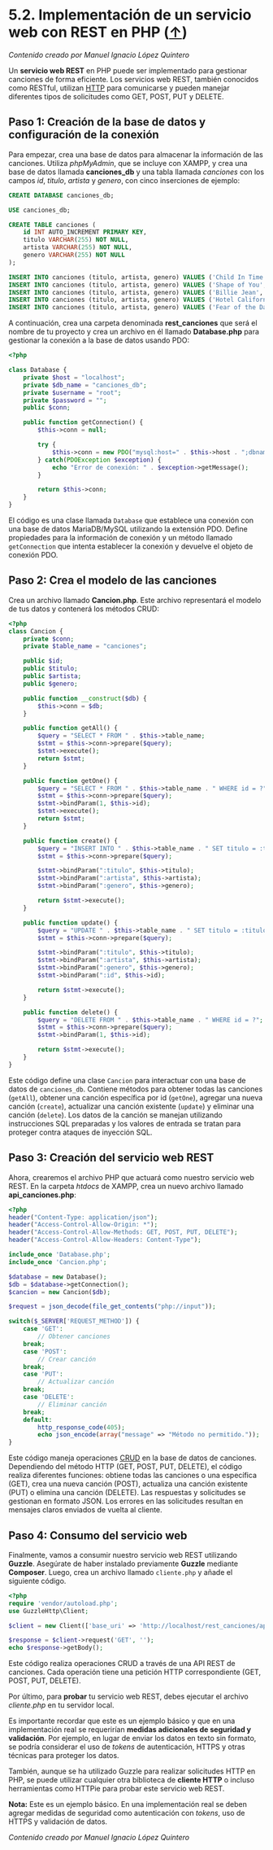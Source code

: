 # 5.2. Implementación de un servicio web con REST en PHP ([↑](README.md))

_Contenido creado por Manuel Ignacio López Quintero_

Un **servicio web REST** en PHP puede ser implementado para gestionar canciones de forma eficiente. Los servicios web REST, también conocidos como RESTful, utilizan [HTTP](#t595802ce-9827-5bac-0b46-4b7d2b58fdf6) para comunicarse y pueden manejar diferentes tipos de solicitudes como GET, POST, PUT y DELETE.

## Paso 1: Creación de la base de datos y configuración de la conexión

Para empezar, crea una base de datos para almacenar la información de las canciones. Utiliza *phpMyAdmin*, que se incluye con XAMPP, y crea una base de datos llamada **canciones_db** y una tabla llamada *canciones* con los campos *id*, *titulo*, *artista* y *genero*, con cinco inserciones de ejemplo:

```sql
CREATE DATABASE canciones_db;

USE canciones_db;

CREATE TABLE canciones (
    id INT AUTO_INCREMENT PRIMARY KEY,
    titulo VARCHAR(255) NOT NULL,
    artista VARCHAR(255) NOT NULL,
    genero VARCHAR(255) NOT NULL
);

INSERT INTO canciones (titulo, artista, genero) VALUES ('Child In Time', 'Deep Purple', 'Rock');
INSERT INTO canciones (titulo, artista, genero) VALUES ('Shape of You', 'Ed Sheeran', 'Pop');
INSERT INTO canciones (titulo, artista, genero) VALUES ('Billie Jean', 'Michael Jackson', 'Pop');
INSERT INTO canciones (titulo, artista, genero) VALUES ('Hotel California', 'Eagles', 'Rock');
INSERT INTO canciones (titulo, artista, genero) VALUES ('Fear of the Dark', 'Iron Maiden', 'Heavy Metal');
```

A continuación, crea una carpeta denominada **rest_canciones** que será el nombre de tu proyecto y crea un archivo en él llamado **Database.php** para gestionar la conexión a la base de datos usando PDO:

```php
<?php

class Database {
    private $host = "localhost";
    private $db_name = "canciones_db";
    private $username = "root";
    private $password = "";
    public $conn;

    public function getConnection() {
        $this->conn = null;

        try {
            $this->conn = new PDO("mysql:host=" . $this->host . ";dbname=" . $this->db_name, $this->username, $this->password);
        } catch(PDOException $exception) {
            echo "Error de conexión: " . $exception->getMessage();
        }

        return $this->conn;
    }
}
```

El código es una clase llamada `Database` que establece una conexión con una base de datos MariaDB/MySQL utilizando la extensión PDO. Define propiedades para la información de conexión y un método llamado `getConnection` que intenta establecer la conexión y devuelve el objeto de conexión PDO.

## Paso 2: Crea el modelo de las canciones

Crea un archivo llamado **Cancion.php**. Este archivo representará el modelo de tus datos y contenerá los métodos CRUD:

```php
<?php
class Cancion {
    private $conn;
    private $table_name = "canciones";

    public $id;
    public $titulo;
    public $artista;
    public $genero;

    public function __construct($db) {
        $this->conn = $db;
    }

    public function getAll() {
        $query = "SELECT * FROM " . $this->table_name;
        $stmt = $this->conn->prepare($query);
        $stmt->execute();
        return $stmt;
    }

    public function getOne() {
        $query = "SELECT * FROM " . $this->table_name . " WHERE id = ?";
        $stmt = $this->conn->prepare($query);
        $stmt->bindParam(1, $this->id);
        $stmt->execute();
        return $stmt;
    }

    public function create() {
        $query = "INSERT INTO " . $this->table_name . " SET titulo = :titulo, artista = :artista, genero = :genero";
        $stmt = $this->conn->prepare($query);

        $stmt->bindParam(":titulo", $this->titulo);
        $stmt->bindParam(":artista", $this->artista);
        $stmt->bindParam(":genero", $this->genero);

        return $stmt->execute();
    }

    public function update() {
        $query = "UPDATE " . $this->table_name . " SET titulo = :titulo, artista = :artista, genero = :genero WHERE id = :id";
        $stmt = $this->conn->prepare($query);

        $stmt->bindParam(":titulo", $this->titulo);
        $stmt->bindParam(":artista", $this->artista);
        $stmt->bindParam(":genero", $this->genero);
        $stmt->bindParam(":id", $this->id);

        return $stmt->execute();
    }

    public function delete() {
        $query = "DELETE FROM " . $this->table_name . " WHERE id = ?";
        $stmt = $this->conn->prepare($query);
        $stmt->bindParam(1, $this->id);

        return $stmt->execute();
    }
}
```

Este código define una clase `Cancion` para interactuar con una base de datos de `canciones_db`. Contiene métodos para obtener todas las canciones (`getAll`), obtener una canción específica por id (`getOne`), agregar una nueva canción (`create`), actualizar una canción existente (`update`) y eliminar una canción (`delete`). Los datos de la canción se manejan utilizando instrucciones SQL preparadas y los valores de entrada se tratan para proteger contra ataques de inyección SQL.

## Paso 3: Creación del servicio web REST

Ahora, crearemos el archivo PHP que actuará como nuestro servicio web REST. En la carpeta *htdocs* de XAMPP, crea un nuevo archivo llamado **api_canciones.php**:

```php
<?php
header("Content-Type: application/json");
header("Access-Control-Allow-Origin: *");
header("Access-Control-Allow-Methods: GET, POST, PUT, DELETE");
header("Access-Control-Allow-Headers: Content-Type");

include_once 'Database.php';
include_once 'Cancion.php';

$database = new Database();
$db = $database->getConnection();
$cancion = new Cancion($db);

$request = json_decode(file_get_contents("php://input"));

switch($_SERVER['REQUEST_METHOD']) {
    case 'GET':
        // Obtener canciones
    break;
    case 'POST':
        // Crear canción
    break;
    case 'PUT':
        // Actualizar canción
    break;
    case 'DELETE':
        // Eliminar canción
    break;
    default:
        http_response_code(405);
        echo json_encode(array("message" => "Método no permitido."));
}
```

Este código maneja operaciones [CRUD](https://en.wikipedia.org/wiki/Create,_read,_update_and_delete) en la base de datos de canciones. Dependiendo del método HTTP (GET, POST, PUT, DELETE), el código realiza diferentes funciones: obtiene todas las canciones o una específica (GET), crea una nueva canción (POST), actualiza una canción existente (PUT) o elimina una canción (DELETE). Las respuestas y solicitudes se gestionan en formato JSON. Los errores en las solicitudes resultan en mensajes claros enviados de vuelta al cliente.

## Paso 4: Consumo del servicio web

Finalmente, vamos a consumir nuestro servicio web REST utilizando **Guzzle**. Asegúrate de haber instalado previamente **Guzzle** mediante **Composer**. Luego, crea un archivo llamado `cliente.php` y añade el siguiente código.

```php
<?php
require 'vendor/autoload.php';
use GuzzleHttp\Client;

$client = new Client(['base_uri' => 'http://localhost/rest_canciones/api_canciones.php']);

$response = $client->request('GET', '');
echo $response->getBody();
```

Este código realiza operaciones CRUD a través de una API REST de canciones. Cada operación tiene una petición HTTP correspondiente (GET, POST, PUT, DELETE).

Por último, para **probar** tu servicio web REST, debes ejecutar el archivo *cliente.php* en tu servidor local.

Es importante recordar que este es un ejemplo básico y que en una implementación real se requerirían **medidas adicionales de seguridad y validación**. Por ejemplo, en lugar de enviar los datos en texto sin formato, se podría considerar el uso de *tokens* de autenticación, HTTPS y otras técnicas para proteger los datos.

También, aunque se ha utilizado Guzzle para realizar solicitudes HTTP en PHP, se puede utilizar cualquier otra biblioteca de **cliente HTTP** o incluso herramientas como HTTPie para probar este servicio web REST.

**Nota:** Este es un ejemplo básico. En una implementación real se deben agregar medidas de seguridad como autenticación con *tokens*, uso de HTTPS y validación de datos.

_Contenido creado por Manuel Ignacio López Quintero_
